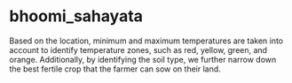 # bhoomi_sahayata
Based on the location, minimum and maximum temperatures are taken into account to identify temperature zones, such as red, yellow, green, and orange. Additionally, by identifying the soil type, we further narrow down the best fertile crop that the farmer can sow on their land.
